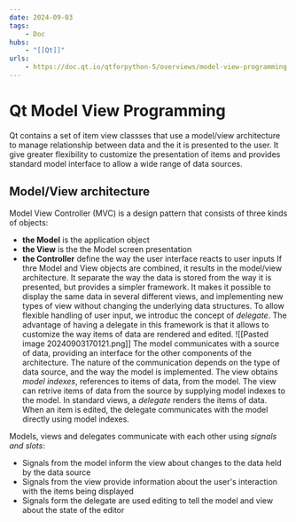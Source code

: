 ```yaml
---
date: 2024-09-03
tags:
    - Doc
hubs:
    - "[[Qt]]"
urls:
    - https://doc.qt.io/qtforpython-5/overviews/model-view-programming.html#model-view-programming
---
```


# Qt Model View Programming 

Qt contains a set of item view classses that use a model/view architecture to manage relationship between data and the it is presented to the user.
It give greater flexibility to customize the presentation of items and provides standard model interface to allow a wide range of data sources.


## Model/View architecture

Model View Controller (MVC) is a design pattern that consists of three kinds of objects:
- **the Model** is the application object
- **the View** is the the Model screen presentation
- **the Controller** define the way the user interface reacts to user inputs
If thre Model and View objects are combined, it results in the model/view architecture. It separate the way the data is stored from the way it is presented, but provides a simpler
framework. It makes it possible to display the same data in several different views, and implementing new types of view without changing the underlying data structures. 
To allow flexible handling of user input, we introduc the concept of *delegate*. The advantage of having a delegate in this framework is that it allows to customize the way items of data are rendered and edited.
![[Pasted image 20240903170121.png]] 
The model communicates with a source of data, providing an interface for the other components of the architecture.
The nature of the communication depends on the type of data source, and the way the model is implemented.
The view obtains *model indexes*, references to items of data,  from the model. The view can retrive items of data from the source by supplying model indexes to the model.
In standard views, a *delegate* renders the items of data. When an item is edited, the delegate communicates with the model directly using model indexes.

Models, views and delegates communicate with each other using *signals and slots*:
- Signals from the model inform the view about changes to the data held by the data source
- Signals from the view provide information about the user's interaction with the items being displayed
- Signals form the delegate are used editing to tell the model and view about the state of the editor

